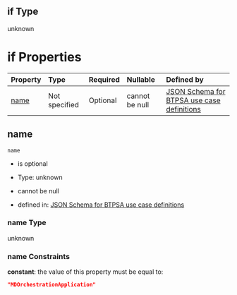 ## if Type

unknown

# if Properties

| Property      | Type          | Required | Nullable       | Defined by                                                                                                                                                                                                        |
| :------------ | :------------ | :------- | :------------- | :---------------------------------------------------------------------------------------------------------------------------------------------------------------------------------------------------------------- |
| [name](#name) | Not specified | Optional | cannot be null | [JSON Schema for BTPSA use case definitions](btpsa-usecase-properties-services-items-allof-2-then-allof-35-if-properties-name.md "undefined#/properties/services/items/allOf/2/then/allOf/35/if/properties/name") |

## name



`name`

*   is optional

*   Type: unknown

*   cannot be null

*   defined in: [JSON Schema for BTPSA use case definitions](btpsa-usecase-properties-services-items-allof-2-then-allof-35-if-properties-name.md "undefined#/properties/services/items/allOf/2/then/allOf/35/if/properties/name")

### name Type

unknown

### name Constraints

**constant**: the value of this property must be equal to:

```json
"MDOrchestrationApplication"
```
